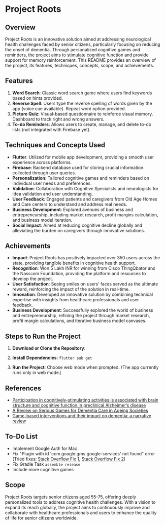 # Project Roots

## Overview
Project Roots is an innovative solution aimed at addressing neurological health challenges faced by senior citizens, particularly focusing on reducing the onset of dementia. Through personalized cognitive games and reminders, the project aims to stimulate cognitive function and provide support for memory reinforcement. This README provides an overview of the project, its features, techniques, concepts, scope, and achievements.

## Features
1. **Word Search**: Classic word search game where users find keywords based on hints provided.
2. **Reverse Spell**: Users type the reverse spelling of words given by the app (voice cue available). Repeat word option provided.
3. **Picture Quiz**: Visual-based questionnaire to reinforce visual memory. Dashboard to track right and wrong answers.
4. **To-do Reminders**: Allows users to create, manage, and delete to-do lists (not integrated with Firebase yet).

## Techniques and Concepts Used
- **Flutter**: Utilized for mobile app development, providing a smooth user experience across platforms.
- **Firebase**: Backend database used for storing crucial information collected through user queries.
- **Personalization**: Tailored cognitive games and reminders based on individual user needs and preferences.
- **Validation**: Collaboration with Cognitive Specialists and neurologists for idea validation and user understanding.
- **User Feedback**: Engaged patients and caregivers from Old Age Homes and Care centers to understand and address real needs.
- **Business Development**: Explored avenues of business and entrepreneurship, including market research, profit margins calculation, and business model iteration.
- **Social Impact**: Aimed at reducing cognitive decline globally and alleviating the burden on caregivers through innovative solutions.

## Achievements
- **Impact**: Project Roots has positively impacted over 350 users across the state, providing tangible benefits in cognitive health support.
- **Recognition**: Won 5 Lakh INR for winning from Cisco ThingQbator and the Nasscom Foundation, providing the platform and resources to develop the project.
- **User Satisfaction**: Seeing smiles on users' faces served as the ultimate reward, reinforcing the impact of the solution in real-time.
- **Innovation**: Developed an innovative solution by combining technical expertise with insights from healthcare professionals and user feedback.
- **Business Development**: Successfully explored the world of business and entrepreneurship, refining the project through market research, profit margin calculations, and iterative business model canvases.

## Steps to Run the Project
1. **Download or Clone the Repository**: 

2. **Install Dependencies**: ` flutter pub get `


3. **Run the Project**: 
Choose web mode when prompted. (The app currently runs only in web mode.)

## References
- [Participation in cognitively-stimulating activities is associated with brain structure and cognitive function in preclinical Alzheimer’s disease](https://www.nature.com/articles/s41598-021-99262-4)
- [A Review on Serious Games for Dementia Care in Ageing Societies](https://link.springer.com/article/10.1007/s10489-021-02640-9)
- [Game-based interventions and their impact on dementia: a narrative review](https://bmcgeriatr.biomedcentral.com/articles/10.1186/s12877-022-02929-9)

## To-Do List
- Implement Google Auth for Mac
- Fix "Plugin with id 'com.google.gms.google-services' not found" error (Tried fixes: [Stack Overflow Fix 1](https://stackoverflow.com/a/42174335), [Stack Overflow Fix 2](https://stackoverflow.com/a/47171000))
- Fix Gradle Task `assemble release`
- Include more cognitive games

## Scope
Project Roots targets senior citizens aged 55-75, offering deeply personalized tools to address cognitive health challenges. With a vision to expand its reach globally, the project aims to continuously improve and collaborate with healthcare professionals and users to enhance the quality of life for senior citizens worldwide.
